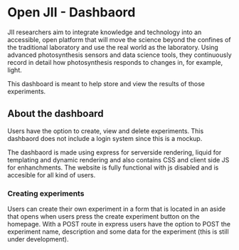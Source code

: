 # Open JII - Dashbaord

JII researchers aim to integrate knowledge and technology into an accessible, open platform that will move the science beyond the confines of the traditional laboratory and use the real world as the laboratory. Using advanced photosynthesis sensors and data science tools, they continuously record in detail how photosynthesis responds to changes in, for example, light.

This dashboard is meant to help store and view the results of those experiments.


## About the dashboard

Users have the option to create, view and delete experiments. This dashbaord does not include a login system since this is a mockup. 

The dashbaord is made using express for serverside rendering, liquid for templating and dynamic rendering and also contains CSS and client side JS for enhanchments.
The website is fully functional with js disabled and is accesible for all kind of users.

### Creating experiments

Users can create their own experiment in a form that is located in an aside that opens when users press the create experiment button on the homepage.
With a POST route in express users have the option to POST the experiment name, description and some data for the experiment (this is still under development).


